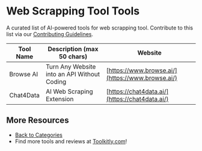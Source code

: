 # Web Scrapping Tool Tools

A curated list of AI-powered tools for web scrapping tool. Contribute to this list via our [Contributing Guidelines](https://github.com/ToolkitlyAI/awesome-ai-tools/blob/master/CONTRIBUTING.md).

| Tool Name | Description (max 50 chars) | Website |
|-----------|----------------------------|---------|
| Browse AI | Turn Any Website into an API Without Coding | [https://www.browse.ai/](https://www.browse.ai/) |
| Chat4Data | AI Web Scraping Extension | [https://chat4data.ai/](https://chat4data.ai/) |

## More Resources
- [Back to Categories](https://github.com/ToolkitlyAI/awesome-ai-tools/blob/master/README.md)
- Find more tools and reviews at [Toolkitly.com](https://toolkitly.com)!
